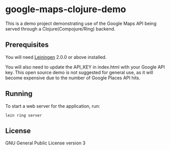 # google-maps-clojure-demo

This is a demo project demonstrating use of the Google Maps API being served through a Clojure(Compojure/Ring) backend.

## Prerequisites

You will need [Leiningen][] 2.0.0 or above installed.

[leiningen]: https://github.com/technomancy/leiningen

You will also need to update the API_KEY in index.html with your Google API key. This open source demo is not suggested for general use, as it will become expensive due to the number of Google Places API hits.

## Running

To start a web server for the application, run:

    lein ring server

## License

GNU General Public License version 3
